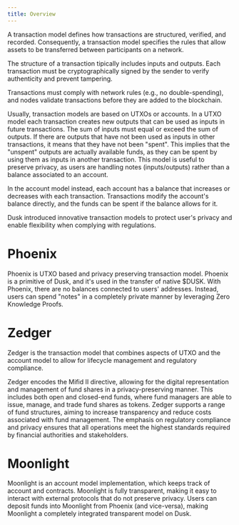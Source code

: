 ```yaml
---
title: Overview
---
```


A transaction model defines how transactions are structured, verified, and recorded. Consequently, a transaction model specifies the rules that allow assets to be transferred between participants on a network.

The structure of a transaction tipically includes inputs and outputs. Each transaction must be cryptographically signed by the sender to verify authenticity and prevent tampering.

Transactions must comply with network rules (e.g., no double-spending), and nodes validate transactions before they are added to the blockchain.

Usually, transaction models are based on UTXOs or accounts.
In a UTXO model each transaction creates new outputs that can be used as inputs in future transactions. The sum of inputs must equal or exceed the sum of outputs. If there are outputs that have not been used as inputs in other transactions, it means that they have not been "spent". This implies that the "unspent" outputs are actually available funds, as they can be spent by using them as inputs in another transaction. This model is useful to preserve privacy, as users are handling notes (inputs/outputs) rather than a balance associated to an account.

In the account model instead, each account has a balance that increases or decreases with each transaction. Transactions modify the account's balance directly, and the funds can be spent if the balance allows for it.

Dusk introduced innovative transaction models to protect user's privacy and enable flexibility when complying with regulations.

# Phoenix
Phoenix is UTXO based and privacy preserving transaction model. Phoenix is a primitive of Dusk, and it's used in the transfer of native $DUSK. With Phoenix, there are no balances connected to users' addresses. Instead, users can spend "notes" in a completely private manner by leveraging Zero Knowledge Proofs.


# Zedger
Zedger is the transaction model that combines aspects of UTXO and the account model to allow for lifecycle management and regulatory compliance.

Zedger encodes the Mifid II directive, allowing for the digital representation and management of fund shares in a privacy-preserving manner. This includes both open and closed-end funds, where fund managers are able to issue, manage, and trade fund shares as tokens. Zedger supports a range of fund structures, aiming to increase transparency and reduce costs associated with fund management. The emphasis on regulatory compliance and privacy ensures that all operations meet the highest standards required by financial authorities and stakeholders.

# Moonlight
Moonlight is an account model implementation, which keeps track of account and contracts. Moonlight is fully transparent, making it easy to interact with external protocols that do not preserve privacy.
Users can deposit funds into Moonlight from Phoenix (and vice-versa), making Moonlight a completely integrated transparent model on Dusk.
